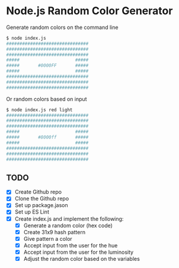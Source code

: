 # Node.js Random Color Generator

Generate random colors on the command line

```bash
$ node index.js
###############################
###############################
###############################
#####                     #####
#####       #0000FF       #####
#####                     #####
###############################
###############################
###############################
```

Or random colors based on input

```bash
$ node index.js red light
###############################
###############################
###############################
#####                     #####
#####       #8000ff       #####
#####                     #####
###############################
###############################
###############################
```

## TODO

- [x] Create Github repo
- [x] Clone the Github repo
- [x] Set up package.jason
- [x] Set up ES Lint
- [x] Create index.js and implement the following:
  - [x] Generate a random color (hex code)
  - [x] Create 31x9 hash pattern
  - [x] Give pattern a color
  - [x] Accept input from the user for the hue
  - [x] Accept input from the user for the luminosity
  - [x] Adjust the random color based on the variables
